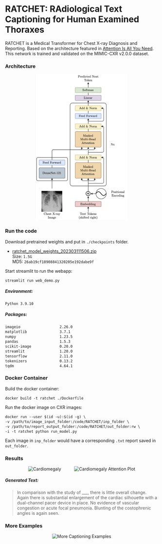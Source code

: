 # RATCHET: RAdiological Text Captioning for Human Examined Thoraxes

RATCHET is a Medical Transformer for Chest X-ray Diagnosis and Reporting. Based on the architecture featured in [Attention Is All You Need](https://papers.nips.cc/paper/7181-attention-is-all-you-need.pdf). This network is trained and validated on the MIMIC-CXR v2.0.0 dataset.


### Architecture

<p align="center">
  <img src="assets/model_transformer.png" alt="RATCHET Architecture" width="300"/>
</p>


### Run the code

Download pretrained weights and put in `./checkpoints` folder.

- [ratchet_model_weights_202303111506.zip](http://www.doc.ic.ac.uk/~bh1511/ratchet_model_weights_202303111506.zip)
<br> Size: `1.5G` <br> MD5: `26ab19cf18908841320205e192dabe9f` <br>

Start streamlit to run the webapp:

```
streamlit run web_demo.py
```

##### Environment: 
```
Python 3.9.10
```

##### Packages:
```
imageio                  2.26.0
matplotlib               3.7.1
numpy                    1.23.5
pandas                   1.5.3
scikit-image             0.20.0
streamlit                1.20.0
tensorflow               2.11.0
tokenizers               0.13.2
tqdm                     4.64.1
```


### Docker Container

Build the docker container:

```
docker build -t ratchet ./Dockerfile
```

Run the docker image on CXR images:

```
docker run --user $(id -u):$(id -g) \
-v /path/to/image_input_folder:/code/RATCHET/inp_folder \
-v /path/to/report_output_folder:/code/RATCHET/out_folder:rw \
-i -t ratchet python run_model.py
```

Each image in `inp_folder` would have a corresponding `.txt` report saved in `out_folder`.


### Results

<p align="center">
  &nbsp;&nbsp;&nbsp;&nbsp;
  <img src="https://upload.wikimedia.org/wikipedia/commons/7/7a/Cardiomegally.PNG" alt="Cardiomegaly" height="300"/>
  &nbsp;&nbsp;&nbsp;&nbsp;
  &nbsp;&nbsp;&nbsp;&nbsp;
  <img src="assets/attn_plot.png" alt="Cardiomegaly Attention Plot" height="300"/>
  &nbsp;&nbsp;&nbsp;&nbsp;
</p>


##### Generated Text: 

> In comparison with the study of \_\_\_, there is little overall change. Again there is substantial enlargement of the cardiac silhouette with a dual-channel pacer device in place. No evidence of vascular congestion or acute focal pneumonia. Blunting of the costophrenic angles is again seen.


### More Examples

<p align="center">
  <img src="assets/examples.png" alt="More Captioning Examples" max-height="400"/>
</p>

